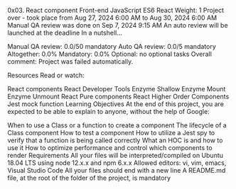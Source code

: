 0x03. React component
Front-end
JavaScript
ES6
React
 Weight: 1
 Project over - took place from Aug 27, 2024 6:00 AM to Aug 30, 2024 6:00 AM
 Manual QA review was done on Sep 7, 2024 9:15 AM
 An auto review will be launched at the deadline
In a nutshell…

Manual QA review: 0.0/50 mandatory
Auto QA review: 0.0/5 mandatory
Altogether:  0.0%
Mandatory: 0.0%
Optional: no optional tasks
Overall comment:
Project was failed automatically.



Resources
Read or watch:

React components
React Developer Tools
Enzyme Shallow
Enzyme Mount
Enzyme Unmount
React Pure components
React Higher Order Components
Jest mock function
Learning Objectives
At the end of this project, you are expected to be able to explain to anyone, without the help of Google:

When to use a Class or a function to create a component
The lifecycle of a Class component
How to test a component
How to utilize a Jest spy to verify that a function is being called correctly
What an HOC is and how to use it
How to optimize performance and control which components to render
Requirements
All your files will be interpreted/compiled on Ubuntu 18.04 LTS using node 12.x.x and npm 6.x.x
Allowed editors: vi, vim, emacs, Visual Studio Code
All your files should end with a new line
A README.md file, at the root of the folder of the project, is mandatory
